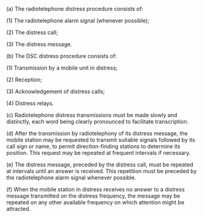 (a) The radiotelephone distress procedure consists of:

(1) The radiotelephone alarm signal (whenever possible);

(2) The distress call;

(3) The distress message.

(b) The DSC distress procedure consists of:

(1) Transmission by a mobile unit in distress;

(2) Reception;

(3) Acknowledgement of distress calls;

(4) Distress relays.

(c) Radiotelephone distress transmissions must be made slowly and distinctly, each word being clearly pronounced to facilitate transcription.

(d) After the transmission by radiotelephony of its distress message, the mobile station may be requested to transmit suitable signals followed by its call sign or name, to permit direction-finding stations to determine its position. This request may be repeated at frequent intervals if necessary.

(e) The distress message, preceded by the distress call, must be repeated at intervals until an answer is received. This repetition must be preceded by the radiotelephone alarm signal whenever possible.

(f) When the mobile station in distress receives no answer to a distress message transmitted on the distress frequency, the message may be repeated on any other available frequency on which attention might be attracted.

